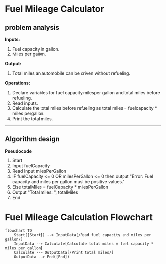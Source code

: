 # Fuel Mileage Calculator
## problem analysis 

  **Inputs:**
1. Fuel capacity in gallon.
2. Miles per gallon.
 
**Output:**
1. Total miles an automobile can be driven without refueling.

**Operations:**
1. Declare variables for fuel capacity,milesper gallon and total miles before refueling.
2. Read inputs.
3. Calculate the total miles before refueling as total miles = fuelcapacity * miles pergallon.
4. Print the total miles.
 ---  
   ## Algorithm design
   **Pseudocode**
1. Start
2. Input fuelCapacity  
3. Read Input milesPerGallon 
4. IF fuelCapacity <= 0 OR milesPerGallon <= 0 then output "Error: Fuel capacity and miles per gallon must be positive values."
6. Else  totalMiles = fuelCapacity * milesPerGallon
7. Output "Total miles: ", totalMiles
8. End

# Fuel Mileage Calculation Flowchart

```mermaid
flowchart TD
    Start([Start]) --> InputData[/Read fuel capacity and miles per gallon/] 
    InputData --> Calculate[Calculate total miles = fuel capacity * miles per gallon]
    Calculate --> OutputData[/Print total miles/]
    OutputData --> End([End])
